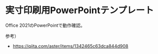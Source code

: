 # 実寸印刷用PowerPointテンプレート

Office 2021のPowerPointで動作確認。

参考）
- https://qiita.com/aster/items/1342465c63dca844d908
